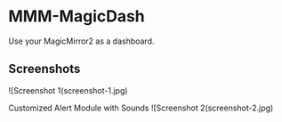 # MMM-MagicDash
Use your MagicMirror2 as a dashboard.

## Screenshots
![Screenshot 1(screenshot-1.jpg)

Customized Alert Module with Sounds
![Screenshot 2(screenshot-2.jpg)
